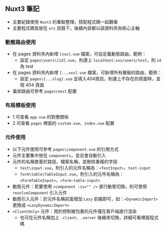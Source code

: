 ## Nuxt3 筆記
- 主要紀錄使用 `Nuxt3` 的重點整理，搭配程式碼一起觀看
- 主要程式碼皆放在 `src` 目錄下，後續內容都以該資料夾為核心主軸

### 動態路由使用
- 在 pages 資料夾內新增 `[xxx].vue` 檔案，可自定義動態路由，範例：
  - 設定 `pages\users\[id].vue`，則連上 `localhost:xxx/users/test`，則 `id` 為 test
- 在 pages 資料夾內新增 `[...xxx].vue` 檔案，可新增所有層級的路由，範例：
  - 設定 `pages\[...slug].vue` 並填入404資訊，則連上不存在的頁面時，呈現 404 頁面
- 巢狀路由可參考 `pages\nest` 配置

### 布局模板使用
- 1.可查看 `app.vue` 的對應關係
- 2.可查看 `pages` 裡面的 `custom.vue`、`index.vue` 配置

### 元件使用
- 以下元件使用可參考 `pages\component.vue` 的引用方式
- 元件主要集中放在 `components`，並且會自動引入
- 元件的名稱會基於路徑、檔案名稱，並刪除重複的字段
  - `test\input.vue`，則引入的元件名稱為：`<TestInput>`、`test-input`
  - `form\table\TableInput.vue`，則引入的元件名稱為：`<FormTableInput>`、`<form-table-input>`
- 動態元件：若要使用 `<component :is="" />` 進行動態切換，則可使用 `resolveComponent` 引入元件
- 動態引入元件：於元件名稱前面增加 `Lazy` 前綴即可，如：`<DynamicImport>` 更換成 `<LazyDynamicImport>`
- `<ClientOnly>` 元件：用於控制被包裹的元件僅在客戶端進行渲染
  - 也可在元件名稱加上 `.client`、`.server` 後綴來切換，詳細可看裡面程式碼